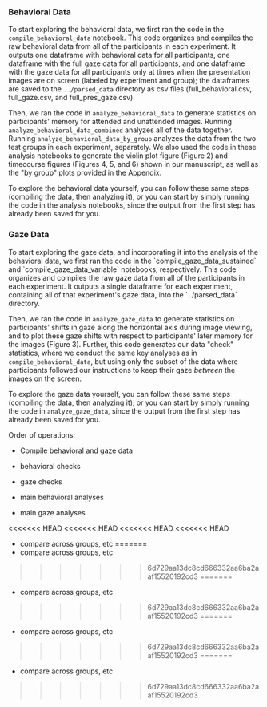<h3>Behavioral Data</h3>

To start exploring the behavioral data, we first ran the code in the `compile_behavioral_data` notebook. This code organizes and compiles the raw behavioral data from all of the participants in each experiment. It outputs one dataframe with behavioral data for all participants, one dataframe with the full gaze data for all participants, and one dataframe with the gaze data for all participants only at times when the presentation images are on screen (labeled by experiment and group); the dataframes are saved to the `../parsed_data` directory as csv files (full_behavioral.csv, full_gaze.csv, and full_pres_gaze.csv).

Then, we ran the code in `analyze_behavioral_data` to generate statistics on participants' memory for attended and unattended images. Running `analyze_behavioral_data_combined` analyzes all of the data together. Running `analyze_behavioral_data_by_group` analyzes the data from the two test groups in each experiment, separately. We also used the code in these analysis notebooks to generate the violin plot figure (Figure 2) and timecourse figures (Figures 4, 5, and 6) shown in our manuscript, as well as the "by group" plots provided in the Appendix.

To explore the behavioral data yourself, you can follow these same steps (compiling the data, then analyzing it), or you can start by simply running the code in the analysis notebooks, since the output from the first step has already been saved for you.

<h3>Gaze Data</h3>
To start exploring the gaze data, and incorporating it into the analysis of the behavioral data, we first ran the code in the `compile_gaze_data_sustained` and `compile_gaze_data_variable` notebooks, respectively. This code organizes and compiles the raw gaze data from all of the participants in each experiment. It outputs a single dataframe for each experiment, containing all of that experiment's gaze data, into the `../parsed_data` directory. </p>

Then, we ran the code in `analyze_gaze_data` to generate statistics on participants' shifts in gaze along the horizontal axis during image viewing, and to plot these gaze shifts with respect to participants' later memory for the images (Figure 3). Further, this code generates our data "check" statistics, where we conduct the same key analyses as in `compile_behavioral_data`, but using only the subset of the data where participants followed our instructions to keep their gaze *between* the images on the screen.

To explore the gaze data yourself, you can follow these same steps (compiling the data, then analyzing it), or you can start by simply running the code in `analyze_gaze_data`, since the output from the first step has already been saved for you.


Order of operations:

+ Compile behavioral and gaze data
+ behavioral checks
+ gaze checks

+ main behavioral analyses
+ main gaze analyses

<<<<<<< HEAD
<<<<<<< HEAD
<<<<<<< HEAD
<<<<<<< HEAD
+ compare across groups, etc
=======
+ compare across groups, etc
>>>>>>> 6d729aa13dc8cd666332aa6ba2aaf15520192cd3
=======
+ compare across groups, etc
>>>>>>> 6d729aa13dc8cd666332aa6ba2aaf15520192cd3
=======
+ compare across groups, etc
>>>>>>> 6d729aa13dc8cd666332aa6ba2aaf15520192cd3
=======
+ compare across groups, etc
>>>>>>> 6d729aa13dc8cd666332aa6ba2aaf15520192cd3
